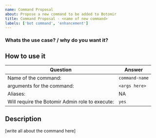 ```yaml
---
name: Command Proposal
about: Propose a new command to be added to Botomir
title: Command Proposal - <name of new command>
labels: ['bot command', 'enhancement']
---
```


### Whats the use case? / why do you want it?

## How to use it

| Question | Answer |
| --- | --- | 
| Name of the command: |  `command-name` |
| arguments for the command: | `<args here>` | 
| Aliases: | NA |
| Will require the Botomir Admin role to execute: | `yes` |

## Description 


[write all about the command here]
